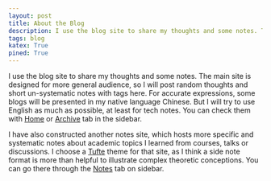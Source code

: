 ```yaml
---
layout: post
title: About the Blog
description: I use the blog site to share my thoughts and some notes. The main site is designed for more general audience, so i will post random thoughts and short un-systematic notes with tags here. For accurate expressions, some blogs will be presented in my native language Chinese. But I will try to use English as much as possible, at least for tech notes. You can check them with <a href="https://minhuanli.github.io/">Home</a> or <a href="https://minhuanli.github.io/archive/">Archive</a> tab in the sidebar. <br>I have also constructed another notes site, which hosts more specific and systematic notes about academic topics I learned from courses, talks or discussions. I choose a <a href="https://github.com/clayh53/tufte-jekyll">Tufte</a> theme for that site, as I think a side note format is more than helpful to illustrate complex theoretic conceptions. You can go there through the <a href="https://minhuanli.github.io/research-notes/">Notes</a> tab on sidebar.  
tags: blog
katex: True
pined: True
---
```


I use the blog site to share my thoughts and some notes. 
The main site is designed for more general audience, so I will post random thoughts and short un-systematic notes with tags here. 
For accurate expressions, some blogs will be presented in my native language Chinese. 
But I will try to use English as much as possible, at least for tech notes. 
You can check them with <a href="https://minhuanli.github.io/">Home</a> or <a href="https://minhuanli.github.io/archive/">Archive</a> tab in the sidebar. 

I have also constructed another notes site, which hosts more specific and systematic notes about academic topics I learned from courses, talks or discussions. 
I choose a <a href="https://github.com/clayh53/tufte-jekyll">Tufte</a> theme for that site, as I think a side note format is more than helpful to illustrate complex theoretic conceptions. 
You can go there through the <a href="https://minhuanli.github.io/notes/">Notes</a> tab on sidebar.  